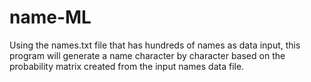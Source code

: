 # name-ML
Using the names.txt file that has hundreds of names as data input, this program will generate a name character by character based on the probability matrix created from the input names data file. 
